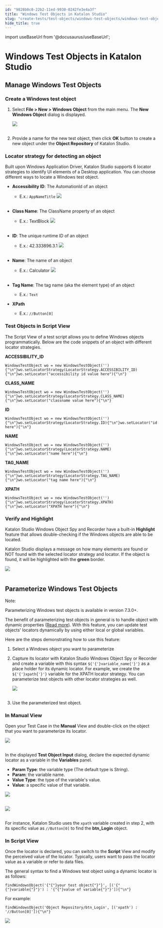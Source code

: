 ```yaml
---
id: "9828b0c0-22b2-11ed-9930-0242fe3e4a3f"
title: "Windows Test Objects in Katalon Studio"
slug: "create-tests/test-objects/windows-test-objects/windows-test-objects-in-katalon-studio"
hide_title: true
---
```

import useBaseUrl from '@docusaurus/useBaseUrl';


# <a id="id_windows-test-objects" class="anchor_top_offset"/><a id="ariaid-title1" class="anchor_top_offset"/>Windows Test Objects in <span xmlns="http://www.w3.org/1999/xhtml" className="ph">Katalon Studio</span> 

    

## <a id="id_1" class="anchor_top_offset"/>Manage Windows Test Objects

    
                  
      

### <a id="id_2" class="anchor_top_offset"/>Create a Windows test object

      
        
<ol xmlns="http://www.w3.org/1999/xhtml" className="ol">   <li className="li">     <p className="p">Select <strong className="ph b">File &gt; New &gt; Windows         Object</strong> from the main menu. The <strong className="ph b">New         Windows Object</strong> dialog is displayed.</p>     <p className="p">       <img className="image" src={useBaseUrl("https://github.com/katalon-studio/docs-images/raw/master/katalon-studio/docs/windows-test-objects/create-new-object.png")} /><br /><br />     </p>   </li>   <li className="li">     <p className="p">Provide a name for the new test object, then       click <strong className="ph b">OK</strong> button to create a new object       under the <strong className="ph b">Object Repository</strong> of Katalon       Studio.</p>   </li> </ol> 
      
    

### <a id="id_3" class="anchor_top_offset"/>Locator strategy for detecting an object

<p xmlns="http://www.w3.org/1999/xhtml" className="p">Built upon Windows Application Driver, Katalon Studio supports 6   locator strategies to identify UI elements of a Desktop   application. You can choose different ways to locate a Windows test   object.</p> 
<ul xmlns="http://www.w3.org/1999/xhtml" className="ul"><li className="li">     <p className="p">       <strong className="ph b">Accessibility ID</strong>: The AutomationId of an       object</p>     <ul className="ul"><li className="li">E.x.: <code className="ph codeph">AppNameTitle</code>         <img className="image" src={useBaseUrl("https://github.com/katalon-studio/docs-images/raw/master/katalon-studio/docs/windows-test-objects/accessibility-id.png")} /><br /><br />       </li></ul>   </li><li className="li">     <p className="p">       <strong className="ph b">Class Name</strong>: The ClassName property of an       object</p>     <ul className="ul"><li className="li">E.x.: TextBlock <img className="image" src={useBaseUrl("https://github.com/katalon-studio/docs-images/raw/master/katalon-studio/docs/windows-test-objects/class-name.png")} /><br /><br />       </li></ul>   </li><li className="li">     <p className="p">       <strong className="ph b">ID</strong>: The unique runtime ID of an object</p>     <ul className="ul"><li className="li">E.x.: 42.333896.3.1 <img className="image" src={useBaseUrl("https://github.com/katalon-studio/docs-images/raw/master/katalon-studio/docs/windows-test-objects/runtime-id.png")} /><br /><br />       </li></ul>   </li><li className="li">     <p className="p">       <strong className="ph b">Name</strong>: The name of an object</p>     <ul className="ul"><li className="li">E.x.: Calculator <img className="image" src={useBaseUrl("https://github.com/katalon-studio/docs-images/raw/master/katalon-studio/docs/windows-test-objects/name.png")} /><br /><br />       </li></ul>   </li><li className="li">     <p className="p">       <strong className="ph b">Tag Name</strong>: The tag name (aka the element type)       of an object</p>     <ul className="ul"><li className="li">E.x.: <code className="ph codeph">Text</code>       </li></ul>   </li><li className="li">     <p className="p">       <strong className="ph b">XPath</strong>     </p>     <ul className="ul"><li className="li">E.x.: <code className="ph codeph">//Button[0]</code>       </li></ul>   </li></ul> 
      

### <a id="id_4" class="anchor_top_offset"/>Test Objects in Script View

      
        
<p xmlns="http://www.w3.org/1999/xhtml" className="p">The Script View of a test script allows you to define Windows   objects programmatically. Below are the code snippets of an object   with different locator strategies.</p> 
        
<p xmlns="http://www.w3.org/1999/xhtml" className="p">   <strong className="ph b">ACCESSIBILITY_ID</strong> </p> 
                  
<pre xmlns="http://www.w3.org/1999/xhtml" className="pre codeblock"><code>WindowsTestObject wo = new WindowsTestObject(''){"\n"}wo.setLocatorStrategy(LocatorStrategy.ACCESSIBILITY_ID){"\n"}wo.setLocator("accessibility id value here"){"\n"}</code></pre> 
                
<p xmlns="http://www.w3.org/1999/xhtml" className="p">   <strong className="ph b">CLASS_NAME</strong> </p> 
                  
<pre xmlns="http://www.w3.org/1999/xhtml" className="pre codeblock"><code>WindowsTestObject wo = new WindowsTestObject(''){"\n"}wo.setLocatorStrategy(LocatorStrategy.CLASS_NAME){"\n"}wo.setLocator("classname value here"){"\n"}</code></pre> 
                
<p xmlns="http://www.w3.org/1999/xhtml" className="p">   <strong className="ph b">ID</strong> </p> 
                  
<pre xmlns="http://www.w3.org/1999/xhtml" className="pre codeblock"><code>WindowsTestObject wo = new WindowsTestObject(''){"\n"}wo.setLocatorStrategy(LocatorStrategy.ID){"\n"}wo.setLocator("id here"){"\n"}</code></pre> 
                
<p xmlns="http://www.w3.org/1999/xhtml" className="p">   <strong className="ph b">NAME</strong> </p> 
                  
<pre xmlns="http://www.w3.org/1999/xhtml" className="pre codeblock"><code>WindowsTestObject wo = new WindowsTestObject(''){"\n"}wo.setLocatorStrategy(LocatorStrategy.NAME){"\n"}wo.setLocator("name here"){"\n"}</code></pre> 
                
<p xmlns="http://www.w3.org/1999/xhtml" className="p">   <strong className="ph b">TAG_NAME</strong> </p> 
                  
<pre xmlns="http://www.w3.org/1999/xhtml" className="pre codeblock"><code>WindowsTestObject wo = new WindowsTestObject(''){"\n"}wo.setLocatorStrategy(LocatorStrategy.TAG_NAME){"\n"}wo.setLocator("tag name here"){"\n"}</code></pre> 
                
<p xmlns="http://www.w3.org/1999/xhtml" className="p">   <strong className="ph b">XPATH</strong> </p> 
                  
<pre xmlns="http://www.w3.org/1999/xhtml" className="pre codeblock"><code>WindowsTestObject wo = new WindowsTestObject(''){"\n"}wo.setLocatorStrategy(LocatorStrategy.XPATH){"\n"}wo.setLocator("XPATH here"){"\n"}</code></pre> 
              
    
      

### <a id="id_5" class="anchor_top_offset"/>Verify and Highlight

      
        
<p xmlns="http://www.w3.org/1999/xhtml" className="p">Katalon Studio Windows Object Spy and Recorder have a built-in   <strong className="ph b">Highlight</strong> feature that allows double-checking if   the Windows objects are able to be located.</p> 
        
<p xmlns="http://www.w3.org/1999/xhtml" className="p">Katalon Studio displays a message on how many elements are found   or NOT found with the selected locator strategy and locator. If the   object is found, it will be highlighted with the   <strong className="ph b">green</strong> border.</p> 
        
<p xmlns="http://www.w3.org/1999/xhtml" className="p">   <img className="image" src={useBaseUrl("https://github.com/katalon-studio/docs-images/raw/master/katalon-studio/docs/windows-test-objects/name-highlight.png")} /><br /><br /> </p> 
      
    
    

## <a id="id_6" class="anchor_top_offset"/>Parameterize Windows Test Objects

    
      
<div xmlns="http://www.w3.org/1999/xhtml" className="note note note_note"><span className="note__title">Note:</span> 
  <p className="p">Parameterizing Windows test objects is available in version
    7.3.0+.</p>
</div>
      
<p xmlns="http://www.w3.org/1999/xhtml" className="p">The benefit of parameterizing test objects in general is to   handle object with dynamic properties (<a className="xref" href="/create-tests/test-objects/web-test-objects/manage-web-test-objects-in-katalon-studio">Read     more</a>). With this feature, you can update test objects' locators   dynamically by using either local or global variables.</p> 
      
<p xmlns="http://www.w3.org/1999/xhtml" className="p">Here are the steps demonstrating how to use this feature:</p> 
      
<ol xmlns="http://www.w3.org/1999/xhtml" className="ol">   <li className="li">Select a Windows object you want to parameterize</li>   <li className="li">     <p className="p">Capture its locator with Katalon Studio Windows Object Spy or       Recorder and create a variable with this syntax       <code className="ph codeph">${'{'}variable_name{'}'}</code> as a place holder for its dynamic       locator. For example, we create the <code className="ph codeph">${'{'}xpath{'}'}</code> variable       for the XPATH locator strategy. You can parameterize test objects       with other locator strategies as well.</p>     <p className="p">       <img className="image" src={useBaseUrl("https://github.com/katalon-studio/docs-images/raw/master/katalon-studio/docs/windows-test-objects/step2.png")} /><br /><br />     </p>   </li>   <li className="li">     <p className="p">Use the parameterized test object.</p>   </li> </ol> 
    
          
      

### <a id="id_7" class="anchor_top_offset"/>In Manual View

      
        
<p xmlns="http://www.w3.org/1999/xhtml" className="p">Open your Test Case in the <strong className="ph b">Manual</strong> View and   double-click on the object that you want to parameterize its   locator.</p> 
        
<p xmlns="http://www.w3.org/1999/xhtml" className="p">   <img className="image" src={useBaseUrl("https://github.com/katalon-studio/docs-images/raw/master/katalon-studio/docs/windows-test-objects/img_manual.png")} /><br /><br /> </p> 
        
<p xmlns="http://www.w3.org/1999/xhtml" className="p">In the displayed <strong className="ph b">Test Object Input</strong> dialog,   declare the expected dynamic locator as a variable in the   <strong className="ph b">Variables</strong> panel.</p> 
        
<ul xmlns="http://www.w3.org/1999/xhtml" className="ul">   <li className="li">     <strong className="ph b">Param Type</strong>: the variable type (The default     type is String).</li>   <li className="li">     <strong className="ph b">Param</strong>: the variable name.</li>   <li className="li">     <strong className="ph b">Value Type</strong>: the type of the variable's     value.</li>   <li className="li">     <strong className="ph b">Value</strong>: a specific value of that variable.</li> </ul> 
        
<p xmlns="http://www.w3.org/1999/xhtml" className="p">   <img className="image" src={useBaseUrl("https://github.com/katalon-studio/docs-images/raw/master/katalon-studio/docs/windows-test-objects/img_test_object_input.png")} /><br /><br /> </p> 
        
<p xmlns="http://www.w3.org/1999/xhtml" className="p">   <img className="image" src={useBaseUrl("https://github.com/katalon-studio/docs-images/raw/master/katalon-studio/docs/windows-test-objects/img_variables.png")} /><br /><br /> </p> 
        
<p xmlns="http://www.w3.org/1999/xhtml" className="p">For instance, Katalon Studio uses the <code className="ph codeph">xpath</code>   variable created in step 2, with its specific value as   <code className="ph codeph">//Button[0]</code> to find the <strong className="ph b">btn_Login</strong>   object.</p> 
      
    
      

### <a id="id_8" class="anchor_top_offset"/>In Script View

      
        
<p xmlns="http://www.w3.org/1999/xhtml" className="p">Once the locator is declared, you can switch to the   <strong className="ph b">Script</strong> View and modify the perceived value of the   locator. Typically, users want to pass the locator value as a   variable or refer to data files.</p> 
        
<p xmlns="http://www.w3.org/1999/xhtml" className="p">The general syntax to find a Windows test object using a dynamic   locator is as follows:</p> 
                  
<pre xmlns="http://www.w3.org/1999/xhtml" className="pre codeblock"><code>findWindowsObject('{"{"}your test object{"}"}', [('{"{"}variable{"}"}') : '{"{"}value of variable{"}"}']){"\n"}</code></pre> 
                
<p xmlns="http://www.w3.org/1999/xhtml" className="p">For example:</p> 
                  
<pre xmlns="http://www.w3.org/1999/xhtml" className="pre codeblock"><code>findWindowsObject('Object Repository/btn_Login', [('xpath') : '//Button[0]']){"\n"}</code></pre> 
                
<p xmlns="http://www.w3.org/1999/xhtml" className="p">   <img className="image" src={useBaseUrl("https://github.com/katalon-studio/docs-images/raw/master/katalon-studio/docs/windows-test-objects/img_script_view.png")} /><br /><br /> </p> 
      
    
